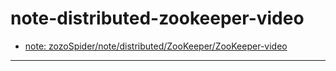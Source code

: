 # note-distributed-zookeeper-video

- [note: zozoSpider/note/distributed/ZooKeeper/ZooKeeper-video](https://github.com/zozospider/note/blob/master/distributed/ZooKeeper/ZooKeeper-video.md)

---
